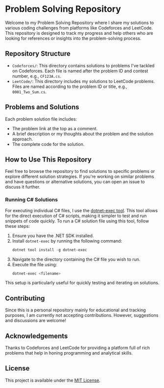 # Problem Solving Repository

Welcome to my Problem Solving Repository where I share my solutions to various coding challenges from platforms like Codeforces and LeetCode. This repository is designed to track my progress and help others who are looking for references or insights into the problem-solving process.

## Repository Structure

- `Codeforces/`: This directory contains solutions to problems I've tackled on Codeforces. Each file is named after the problem ID and contest number, e.g., `CF123A.cs`.
- `LeetCode/`: This directory includes my solutions to LeetCode problems. Files are named according to the problem ID or title, e.g., `0001_Two_Sum.cs`.

## Problems and Solutions

Each problem solution file includes:
- The problem link at the top as a comment.
- A brief description or my thoughts about the problem and the solution approach.
- The complete code for the solution.

## How to Use This Repository

Feel free to browse the repository to find solutions to specific problems or explore different solution strategies. If you're working on similar problems and have questions or alternative solutions, you can open an issue to discuss it further.

### Running C# Solutions
For executing individual C# files, I use the [dotnet-exec tool](https://github.com/WeihanLi/dotnet-exec). This tool allows for the direct execution of C# scripts, making it simpler to test and run snippets of code quickly. To run a C# solution file using this tool, follow these steps:

1. Ensure you have the .NET SDK installed.
2. Install `dotnet-exec` by running the following command:
    ```powershell
    dotnet tool install -g dotnet-exec
    ```
3. Navigate to the directory containing the C# file you wish to run.
4. Execute the file using:
    ```powershell
    dotnet-exec <filename>
    ```
This setup is particularly useful for quickly testing and iterating on solutions.

## Contributing

Since this is a personal repository mainly for educational and tracking purposes, I am currently not accepting contributions. However, suggestions and discussions are welcome!

## Acknowledgements

Thanks to Codeforces and LeetCode for providing a platform full of rich problems that help in honing programming and analytical skills.

## License
This project is available under the [MIT License](LICENSE).
